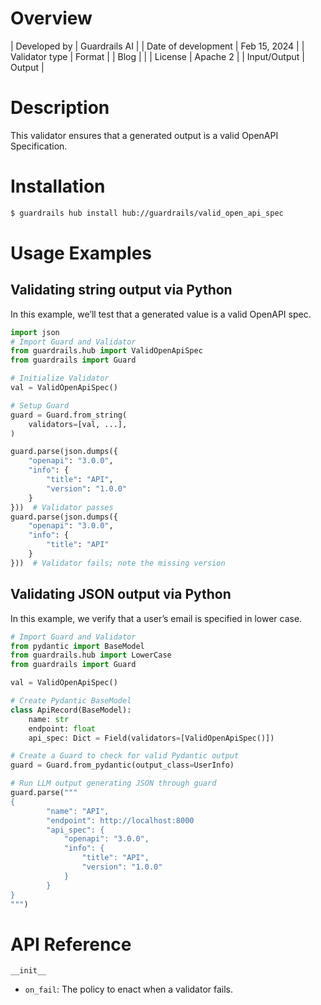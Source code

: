 # Overview

| Developed by | Guardrails AI |
| Date of development | Feb 15, 2024 |
| Validator type | Format |
| Blog |  |
| License | Apache 2 |
| Input/Output | Output |

# Description

This validator ensures that a generated output is a valid OpenAPI Specification.

# Installation

```bash
$ guardrails hub install hub://guardrails/valid_open_api_spec
```

# Usage Examples

## Validating string output via Python

In this example, we’ll test that a generated value is a valid OpenAPI spec.

```python
import json
# Import Guard and Validator
from guardrails.hub import ValidOpenApiSpec
from guardrails import Guard

# Initialize Validator
val = ValidOpenApiSpec()

# Setup Guard
guard = Guard.from_string(
    validators=[val, ...],
)

guard.parse(json.dumps({
    "openapi": "3.0.0",
    "info": {
        "title": "API",
        "version": "1.0.0"
    }
}))  # Validator passes
guard.parse(json.dumps({
    "openapi": "3.0.0",
    "info": {
        "title": "API"
    }
}))  # Validator fails; note the missing version
```

## Validating JSON output via Python

In this example, we verify that a user’s email is specified in lower case.

```python
# Import Guard and Validator
from pydantic import BaseModel
from guardrails.hub import LowerCase
from guardrails import Guard

val = ValidOpenApiSpec()

# Create Pydantic BaseModel
class ApiRecord(BaseModel):
    name: str
    endpoint: float
    api_spec: Dict = Field(validators=[ValidOpenApiSpec()])

# Create a Guard to check for valid Pydantic output
guard = Guard.from_pydantic(output_class=UserInfo)

# Run LLM output generating JSON through guard
guard.parse("""
{
		"name": "API",
        "endpoint": http://localhost:8000
		"api_spec": {
            "openapi": "3.0.0",
            "info": {
                "title": "API",
                "version": "1.0.0"
            }
        }
}
""")
```

# API Reference

`__init__`
- `on_fail`: The policy to enact when a validator fails.